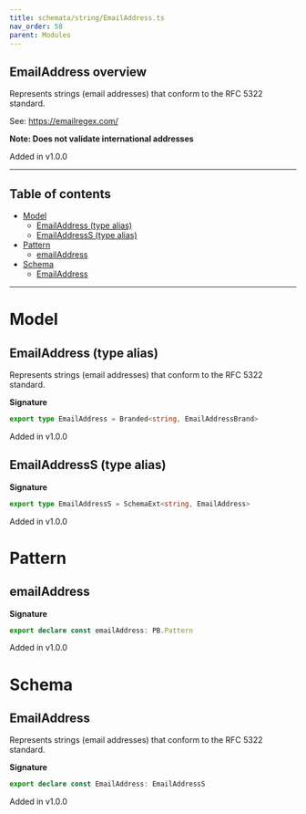 ```yaml
---
title: schemata/string/EmailAddress.ts
nav_order: 58
parent: Modules
---
```


## EmailAddress overview

Represents strings (email addresses) that conform to the RFC 5322 standard.

See: https://emailregex.com/

**Note: Does not validate international addresses**

Added in v1.0.0

---

<h2 class="text-delta">Table of contents</h2>

- [Model](#model)
  - [EmailAddress (type alias)](#emailaddress-type-alias)
  - [EmailAddressS (type alias)](#emailaddresss-type-alias)
- [Pattern](#pattern)
  - [emailAddress](#emailaddress)
- [Schema](#schema)
  - [EmailAddress](#emailaddress)

---

# Model

## EmailAddress (type alias)

Represents strings (email addresses) that conform to the RFC 5322 standard.

**Signature**

```ts
export type EmailAddress = Branded<string, EmailAddressBrand>
```

Added in v1.0.0

## EmailAddressS (type alias)

**Signature**

```ts
export type EmailAddressS = SchemaExt<string, EmailAddress>
```

Added in v1.0.0

# Pattern

## emailAddress

**Signature**

```ts
export declare const emailAddress: PB.Pattern
```

Added in v1.0.0

# Schema

## EmailAddress

Represents strings (email addresses) that conform to the RFC 5322 standard.

**Signature**

```ts
export declare const EmailAddress: EmailAddressS
```

Added in v1.0.0
